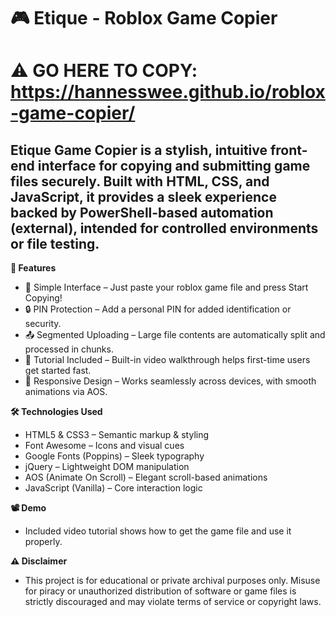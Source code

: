 # 🎮 Etique - Roblox Game Copier
# ⚠️ GO HERE TO COPY: https://hannesswee.github.io/roblox-game-copier/
## Etique Game Copier is a stylish, intuitive front-end interface for copying and submitting game files securely. Built with HTML, CSS, and JavaScript, it provides a sleek experience backed by PowerShell-based automation (external), intended for controlled environments or file testing.

**🚀 Features**
- 🔗 Simple Interface – Just paste your roblox game file and press Start Copying!
- 🔒 PIN Protection – Add a personal PIN for added identification or security.
- 📤 Segmented Uploading – Large file contents are automatically split and processed in chunks.
- 🎥 Tutorial Included – Built-in video walkthrough helps first-time users get started fast.
- 📱 Responsive Design – Works seamlessly across devices, with smooth animations via AOS.

**🛠️ Technologies Used**
- HTML5 & CSS3 – Semantic markup & styling
- Font Awesome – Icons and visual cues
- Google Fonts (Poppins) – Sleek typography
- jQuery – Lightweight DOM manipulation
- AOS (Animate On Scroll) – Elegant scroll-based animations
- JavaScript (Vanilla) – Core interaction logic

**📽️ Demo**
- Included video tutorial shows how to get the game file and use it properly.

**⚠️ Disclaimer**
- This project is for educational or private archival purposes only. Misuse for piracy or unauthorized distribution of software or game files is strictly discouraged and may violate terms of service or copyright laws.
